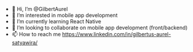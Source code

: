 - 👋 Hi, I’m @GilbertAurel
- 👀 I’m interested in mobile app development
- 🌱 I’m currently learning React Native
- 💞️ I’m looking to collaborate on mobile app development (front/backend)
- 📫 How to reach me https://www.linkedin.com/in/gilbertus-aurel-satyawira/

